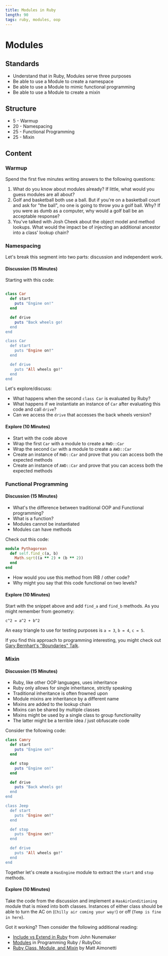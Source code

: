 ```yaml
---
title: Modules in Ruby
length: 90
tags: ruby, modules, oop
---
```


# Modules

## Standards

* Understand that in Ruby, Modules serve three purposes
* Be able to use a Module to create a namespace
* Be able to use a Module to mimic functional programming
* Be able to use a Module to create a mixin

## Structure

* 5 - Warmup
* 20 - Namespacing
* 25 - Functional Programming
* 25 - Mixin

## Content

### Warmup

Spend the first five minutes writing answers to the following questions:

1. What do you know about modules already? If little, what would you guess modules are all about?
2. Golf and basketball both use a ball. But if you're on a basketball court and ask for "the ball", no one is going to
throw you a golf ball. Why? If you were as dumb as a computer, why would a golf ball be an acceptable response?
3. You've talked with Josh Cheek about the object model and method lookups. What would the impact be of injecting an
additional ancestor into a class' lookup chain?

### Namespacing

Let's break this segment into two parts: discussion and independent work.

#### Discussion (15 Minutes)

Starting with this code:

```ruby

class Car
  def start
    puts "Engine on!"
  end

  def drive
    puts "Back wheels go!
  end
end

class Car
  def start
    puts "Engine on!"
  end

  def drive
    puts "All wheels go!"
  end
end
```

Let's explore/discuss:

* What happens when the second `class Car` is evaluated by Ruby?
* What happens if we instantiate an instance of `Car` after evaluating this code and call `drive`?
* Can we access the `drive` that accesses the back wheels version?

#### Explore (10 Minutes)

* Start with the code above
* Wrap the first `Car` with a module to create a `RWD::Car`
* Wrap the second `Car` with a module to create a `AWD::Car`
* Create an instance of `RWD::Car` and prove that you can access both the expected methods
* Create an instance of `AWD::Car` and prove that you can access both the expected methods

### Functional Programming

#### Discussion (15 Minutes)

* What's the difference between traditional OOP and Functional programming?
* What is a function?
* Modules cannot be instantiated
* Modules can have methods

Check out this code:

```ruby
module Pythagorean
  def self.find_c(a, b)
    Math.sqrt((a ** 2) + (b ** 2))
  end
end
```

* How would you use this method from IRB / other code?
* Why might you say that this code functional on two levels?

#### Explore (10 Minutes)

Start with the snippet above and add `find_a` and `find_b` methods. As you might remember from geometry:

`c^2 = a^2 + b^2`

An easy triangle to use for testing purposes is `a = 3`, `b = 4`, `c = 5`.

If you find this approach to programming interesting, you might check out [Gary Bernhart's "Boundaries" Talk](https://www.destroyallsoftware.com/talks/boundaries).

### Mixin

#### Discussion (15 Minutes)

* Ruby, like other OOP languages, uses inheritance
* Ruby only allows for single inheritance, strictly speaking
* Traditional inheritance is often frowned upon
* Module mixins are inheritance by a different name
* Mixins are added to the lookup chain
* Mixins can be shared by multiple classes
* Mixins might be used by a single class to group functionality
* The latter might be a terrible idea / just obfuscate code

Consider the following code:

```ruby
class Camry
  def start
    puts "Engine on!"
  end

  def stop
    puts "Engine on!"
  end

  def drive
    puts "Back wheels go!
  end
end

class Jeep
  def start
    puts "Engine on!"
  end

  def stop
    puts "Engine on!"
  end

  def drive
    puts "All wheels go!"
  end
end
```

Together let's create a `HasEngine` module to extract the `start` and `stop` methods.

#### Explore (10 Minutes)

Take the code from the discussion and implement a `HasAirConditioning` module that is mixed into both classes. Instances
of either class should be able to turn the AC on (`Chilly air coming your way!`) or off (`Temp is fine in here`).

Got it working? Then consider the following additional reading:

* [Include vs Extend in Ruby](http://www.railstips.org/blog/archives/2009/05/15/include-vs-extend-in-ruby/) from John Nunemaker
* [Modules](http://ruby-doc.com/docs/ProgrammingRuby/html/tut_modules.html) in Programming Ruby / RubyDoc
* [Ruby Class, Module, and Mixin](http://matt.aimonetti.net/posts/2012/07/30/ruby-class-module-mixins/) by Matt Aimonetti
